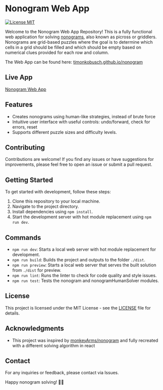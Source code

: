 # Nonogram Web App

[![License MIT](https://img.shields.io/badge/licence-MIT-3498db.svg?style=popout-square)](https://choosealicense.com/licenses/mit/)

Welcome to the Nonogram Web App Repository! This is a fully functional web application for solving [nonograms](https://en.wikipedia.org/wiki/Nonogram), also known as picross or griddlers. Nonograms are grid-based puzzles where the goal is to determine which cells in a grid should be filled and which should be empty based on numerical clues provided for each row and column.

The Web App can be found here:
[timonkobusch.github.io/nonogram](timonkobusch.github.io/nonogram)

## Live App

[Nonogram Web App](timonkobusch.github.io/nonogram)

## Features

-   Creates nonograms using human-like strategies, instead of brute force
-   Intuitive user interface with useful controls: undo/forward, check for errors, reset
-   Supports different puzzle sizes and difficulty levels.

## Contributing

Contributions are welcome! If you find any issues or have suggestions for improvements, please feel free to open an issue or submit a pull request.

## Getting Started

To get started with development, follow these steps:

1. Clone this repository to your local machine.
2. Navigate to the project directory.
3. Install dependencies using `npm install`.
4. Start the development server with hot module replacement using `npm run dev`.

## Commands

-   `npm run dev`: Starts a local web server with hot module replacement for development.
-   `npm run build`: Builds the project and outputs to the folder `./dist`.
-   `npm run preview`: Starts a local web server that serves the built solution from `./dist` for preview.
-   `npm run lint`: Runs the linter to check for code quality and style issues.
-   `npm run test`: Tests the nonogram and nonogramHumanSolver modules.

## License

This project is licensed under the MIT License - see the [LICENSE](LICENSE) file for details.

## Acknowledgments

-   This project was inspired by [monkeyArms/nonogram](https://github.com/monkeyArms/nonogram) and fully recreated with a different solving algorithm in react

## Contact

For any inquiries or feedback, please contact via Issues.

Happy nonogram solving! 🧩✨
